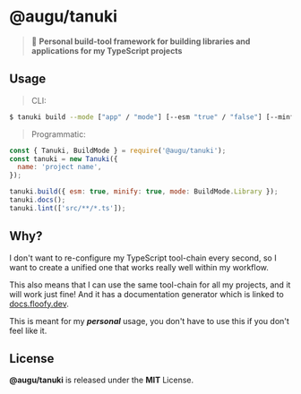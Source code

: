 # @augu/tanuki

> 🐻 **Personal build-tool framework for building libraries and applications for my TypeScript projects**

## Usage

> CLI:

```sh
$ tanuki build --mode ["app" / "mode"] [--esm "true" / "false"] [--minfy "true" / "false"]
```

> Programmatic:

```js
const { Tanuki, BuildMode } = require('@augu/tanuki');
const tanuki = new Tanuki({
  name: 'project name',
});

tanuki.build({ esm: true, minify: true, mode: BuildMode.Library });
tanuki.docs();
tanuki.lint(['src/**/*.ts']);
```

## Why?

I don't want to re-configure my TypeScript tool-chain every second, so I want to create a unified one that works
really well within my workflow.

This also means that I can use the same tool-chain for all my projects, and it will work just fine! And it has a documentation
generator which is linked to [docs.floofy.dev](https://github.com/Noelware/docs).

This is meant for my **_personal_** usage, you don't have to use this if you don't feel like it.

## License

**@augu/tanuki** is released under the **MIT** License.
